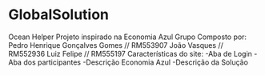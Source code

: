 # GlobalSolution
Ocean Helper
Projeto inspirado na Economia Azul
Grupo Composto por:
Pedro Henrique Gonçalves Gomes // RM553907
João Vasques // RM552936
Luiz Felipe // RM555197
Características do site:
-Aba de Login
-Aba dos participantes
-Descrição Economia Azul
-Descrição da Solução

